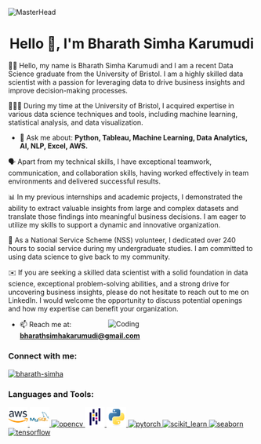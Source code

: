 ![MasterHead](https://nielseniq.com/wp-content/uploads/sites/4/2021/02/data-science-icon-animation-banner-clockwise-4.gif)
<h1 align="center">Hello 👋, I'm Bharath Simha Karumudi</h1>

👋🏻 Hello, my name is Bharath Simha Karumudi and I am a recent Data Science graduate from the University of Bristol. I am a highly skilled data scientist with a passion for leveraging data to drive business insights and improve decision-making processes.

👨🏻‍🎓 During my time at the University of Bristol, I acquired expertise in various data science techniques and tools, including machine learning, statistical analysis, and data visualization. 

- 💬 Ask me about: **Python, Tableau, Machine Learning, Data Analytics, AI, NLP, Excel, AWS.**

🗣️ Apart from my technical skills, I have exceptional teamwork, communication, and collaboration skills, having worked effectively in team environments and delivered successful results.

📊 In my previous internships and academic projects, I demonstrated the ability to extract valuable insights from large and complex datasets and translate those findings into meaningful business decisions. I am eager to utilize my skills to support a dynamic and innovative organization.

🤝 As a National Service Scheme (NSS) volunteer, I dedicated over 240 hours to social service during my undergraduate studies. I am committed to using data science to give back to my community.

✉️ If you are seeking a skilled data scientist with a solid foundation in data science, exceptional problem-solving abilities, and a strong drive for uncovering business insights, please do not hesitate to reach out to me on LinkedIn. I would welcome the opportunity to discuss potential openings and how my expertise can benefit your organization.

<img align="right" alt="Coding" width="300" src="https://static.wixstatic.com/media/17ac83_810739dfef3941449effd1751ba1c080~mv2.gif">

- 📫 Reach me at: **bharathsimhakarumudi@gmail.com** 

<h3 align="left">Connect with me:</h3>
<p align="left">
<a href="https://linkedin.com/in/bharath-simha" target="blank"><img align="center" src="https://raw.githubusercontent.com/rahuldkjain/github-profile-readme-generator/master/src/images/icons/Social/linked-in-alt.svg" alt="bharath-simha" height="30" width="40" /></a>
  

<p align="left">
</p>

<h3 align="left">Languages and Tools:</h3>
<p align="left"> <a href="https://aws.amazon.com" target="_blank" rel="noreferrer"> <img src="https://raw.githubusercontent.com/devicons/devicon/master/icons/amazonwebservices/amazonwebservices-original-wordmark.svg" alt="aws" width="40" height="40"/> </a> <a href="https://www.mysql.com/" target="_blank" rel="noreferrer"> <img src="https://raw.githubusercontent.com/devicons/devicon/master/icons/mysql/mysql-original-wordmark.svg" alt="mysql" width="40" height="40"/> </a> <a href="https://opencv.org/" target="_blank" rel="noreferrer"> <img src="https://www.vectorlogo.zone/logos/opencv/opencv-icon.svg" alt="opencv" width="40" height="40"/> </a> <a href="https://pandas.pydata.org/" target="_blank" rel="noreferrer"> <img src="https://raw.githubusercontent.com/devicons/devicon/2ae2a900d2f041da66e950e4d48052658d850630/icons/pandas/pandas-original.svg" alt="pandas" width="40" height="40"/> </a> <a href="https://www.python.org" target="_blank" rel="noreferrer"> <img src="https://raw.githubusercontent.com/devicons/devicon/master/icons/python/python-original.svg" alt="python" width="40" height="40"/> </a> <a href="https://pytorch.org/" target="_blank" rel="noreferrer"> <img src="https://www.vectorlogo.zone/logos/pytorch/pytorch-icon.svg" alt="pytorch" width="40" height="40"/> </a> <a href="https://scikit-learn.org/" target="_blank" rel="noreferrer"> <img src="https://upload.wikimedia.org/wikipedia/commons/0/05/Scikit_learn_logo_small.svg" alt="scikit_learn" width="40" height="40"/> </a> <a href="https://seaborn.pydata.org/" target="_blank" rel="noreferrer"> <img src="https://seaborn.pydata.org/_images/logo-mark-lightbg.svg" alt="seaborn" width="40" height="40"/> </a> <a href="https://www.tensorflow.org" target="_blank" rel="noreferrer"> <img src="https://www.vectorlogo.zone/logos/tensorflow/tensorflow-icon.svg" alt="tensorflow" width="40" height="40"/> </a> </p>
